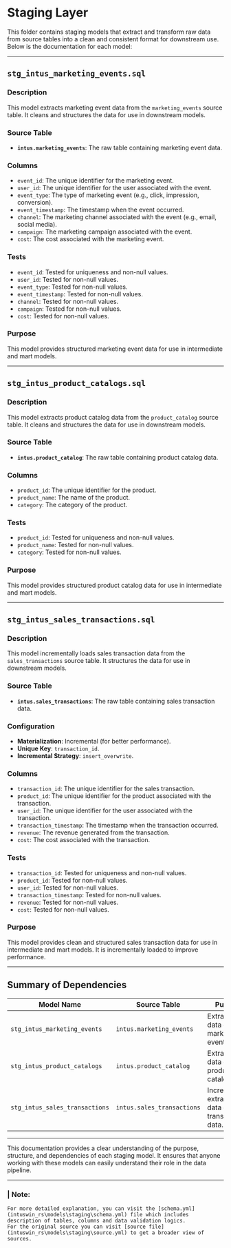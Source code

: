 # Staging Layer

This folder contains staging models that extract and transform raw data from source tables into a clean and consistent format for downstream use. Below is the documentation for each model:

---

## `stg_intus_marketing_events.sql`

### **Description**
This model extracts marketing event data from the `marketing_events` source table. It cleans and structures the data for use in downstream models.

### **Source Table**
- **`intus.marketing_events`**: The raw table containing marketing event data.

### **Columns**
- `event_id`: The unique identifier for the marketing event.
- `user_id`: The unique identifier for the user associated with the event.
- `event_type`: The type of marketing event (e.g., click, impression, conversion).
- `event_timestamp`: The timestamp when the event occurred.
- `channel`: The marketing channel associated with the event (e.g., email, social media).
- `campaign`: The marketing campaign associated with the event.
- `cost`: The cost associated with the marketing event.

### **Tests**
- `event_id`: Tested for uniqueness and non-null values.
- `user_id`: Tested for non-null values.
- `event_type`: Tested for non-null values.
- `event_timestamp`: Tested for non-null values.
- `channel`: Tested for non-null values.
- `campaign`: Tested for non-null values.
- `cost`: Tested for non-null values.

### **Purpose**
This model provides structured marketing event data for use in intermediate and mart models.

---

## `stg_intus_product_catalogs.sql`

### **Description**
This model extracts product catalog data from the `product_catalog` source table. It cleans and structures the data for use in downstream models.

### **Source Table**
- **`intus.product_catalog`**: The raw table containing product catalog data.

### **Columns**
- `product_id`: The unique identifier for the product.
- `product_name`: The name of the product.
- `category`: The category of the product.

### **Tests**
- `product_id`: Tested for uniqueness and non-null values.
- `product_name`: Tested for non-null values.
- `category`: Tested for non-null values.

### **Purpose**
This model provides structured product catalog data for use in intermediate and mart models.

---

## `stg_intus_sales_transactions.sql`

### **Description**
This model incrementally loads sales transaction data from the `sales_transactions` source table. It structures the data for use in downstream models.

### **Source Table**
- **`intus.sales_transactions`**: The raw table containing sales transaction data.

### **Configuration**
- **Materialization**: Incremental (for better performance).
- **Unique Key**: `transaction_id`.
- **Incremental Strategy**: `insert_overwrite`.

### **Columns**
- `transaction_id`: The unique identifier for the sales transaction.
- `product_id`: The unique identifier for the product associated with the transaction.
- `user_id`: The unique identifier for the user associated with the transaction.
- `transaction_timestamp`: The timestamp when the transaction occurred.
- `revenue`: The revenue generated from the transaction.
- `cost`: The cost associated with the transaction.

### **Tests**
- `transaction_id`: Tested for uniqueness and non-null values.
- `product_id`: Tested for non-null values.
- `user_id`: Tested for non-null values.
- `transaction_timestamp`: Tested for non-null values.
- `revenue`: Tested for non-null values.
- `cost`: Tested for non-null values.

### **Purpose**
This model provides clean and structured sales transaction data for use in intermediate and mart models. It is incrementally loaded to improve performance.

---

## Summary of Dependencies

| Model Name                     | Source Table                | Purpose                                                                 |
|--------------------------------|-----------------------------|-------------------------------------------------------------------------|
| `stg_intus_marketing_events`   | `intus.marketing_events`    | Extracts raw data of marketing event data.                              |
| `stg_intus_product_catalogs`   | `intus.product_catalog`     | Extracts  raw data of product catalog data.                              |
| `stg_intus_sales_transactions` | `intus.sales_transactions`  | Incrementally extracts  raw data of sales transaction data.              |

---

This documentation provides a clear understanding of the purpose, structure, and dependencies of each staging model. It ensures that anyone working with these models can easily understand their role in the data pipeline.

---
### | Note: 
    For more detailed explanation, you can visit the [schema.yml](intuswin_rs\models\staging\schema.yml) file which includes description of tables, columns and data validation logics.
    For the original source you can visit [source file](intuswin_rs\models\staging\source.yml) to get a broader view of sources.
